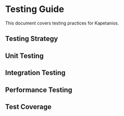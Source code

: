 # Testing Guide

This document covers testing practices for Kapetanios.

## Testing Strategy

## Unit Testing

## Integration Testing

## Performance Testing

## Test Coverage 
